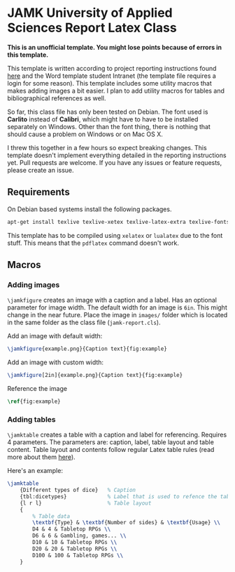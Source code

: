 # JAMK University of Applied Sciences Report Latex Class

**This is an unofficial template. You might lose points because of errors in
this template.**

This template is written according to project reporting instructions found
[here](http://oppimateriaalit.jamk.fi/projectreportinginstructions/7-appearance-of-the-thesis/)
and the Word template student Intranet (the template file requires a login for
some reason). This template includes some utility macros that makes adding
images a bit easier. I plan to add utility macros for tables and
bibliographical references as well. 

So far, this class file has only been tested on Debian. The font used is
**Carlito** instead of **Calibri**, which might have to have to be installed
separately on Windows. Other than the font thing, there is nothing that should
cause a problem on Windows or on Mac OS X.

I threw this together in a few hours so expect breaking changes.  This template
doesn't implement everything detailed in the reporting instructions yet.  Pull
requests are welcome. If you have any issues or feature requests, please create
an issue.

## Requirements

On Debian based systems install the following packages.

```bash
apt-get install texlive texlive-xetex texlive-latex-extra texlive-fonts-extra
```
This template has to be compiled using `xelatex` or `lualatex` due to the font
stuff. This means that the `pdflatex` command doesn't work.

## Macros

### Adding images

`\jamkfigure` creates an image with a caption and a label. Has an optional
parameter for image width. The default width for an image is `6in`. This might
change in the near future. Place the image in `images/` folder which is located
in the same folder as the class file (`jamk-report.cls`).

Add an image with default width:

```latex
\jamkfigure{example.png}{Caption text}{fig:example}
```

Add an image with custom width:
```latex
\jamkfigure[2in]{example.png}{Caption text}{fig:example}
```

Reference the image
```latex
\ref{fig:example}
```

### Adding tables

`\jamktable` creates a table with a caption and label for referencing. Requires
4 parameters.  The parameters are: caption, label, table layout and table
content. Table layout and contents follow regular Latex table rules (read more
about them [here](https://en.wikibooks.org/wiki/LaTeX/Tables)).

Here's an example:

```latex
\jamktable
    {Different types of dice}   % Caption
    {tbl:dicetypes}             % Label that is used to refence the table
    {l r l}                     % Table layout
    {
        % Table data
        \textbf{Type} & \textbf{Number of sides} & \textbf{Usage} \\
        D4 & 4 & Tabletop RPGs \\
        D6 & 6 & Gambling, games... \\
        D10 & 10 & Tabletop RPGs \\
        D20 & 20 & Tabletop RPGs \\
        D100 & 100 & Tabletop RPGs \\
    }
```
